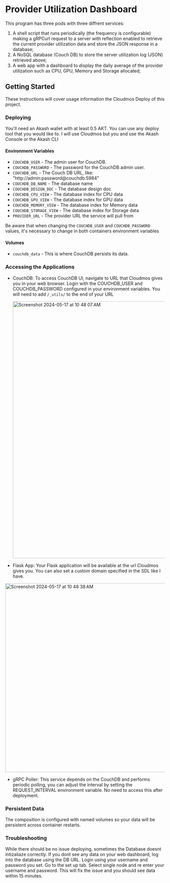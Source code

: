 # Provider Utilization Dashboard

This program has three pods with three diffrent services: 
1) A shell script that runs periodically (the frequency is configurable) making a gRPCurl request to a server with reflection enabled to retrieve the current provider utilization data and store the JSON response in a database;
2) A NoSQL database (Couch DB) to store the server utilization log (JSON) retrieved above;
3) A web app with a dashboard to display the daily average of the provider utilization such as CPU, GPU, Memory and Storage allocated;

## Getting Started

These instructions will cover usage information the Cloudmos Deploy of this project.


### Deploying

You'll need an Akash wallet with at least 0.5 AKT. You can use any deploy tool that you would like to. I will use Cloudmos but you and use the Akash Console or the Akash CLI


#### Environment Variables

- `COUCHDB_USER` - The admin user for CouchDB.
- `COUCHDB_PASSWORD` - The password for the CouchDB admin user.
- `COUCHDB_URL` - The Couch DB URL, like: "http://admin:password@couchdb:5984" 
- `COUCHDB_DB_NAME` - The database name
- `COUCHDB_DESIGN_DOC` - The database design doc
- `COUCHDB_CPU_VIEW` - The database index for CPU data
- `COUCHDB_GPU_VIEW` - The database index for GPU data
- `COUCHDB_MEMORY_VIEW` - The database index for Memory data
- `COUCHDB_STORAGE_VIEW` - The database index for Storage data
- `PROVIDER_URL` - The provider URL the service will pull from

Be aware that when changing the `COUCHDB_USER` and `COUCHDB_PASSWORD` values, it's necessary to change in both containers environment variables

#### Volumes

- `couchdb_data` - This is where CouchDB persists its data.


### Accessing the Applications

* CouchDB: To access CouchDB UI, navigate to URL that Cloudmos gives you in your web browser. Login with the COUCHDB_USER and COUCHDB_PASSWORD configured in your environment variables. You will need to add `/_utils/` to the end of your URL

    <img width="812" alt="Screenshot 2024-05-17 at 10 48 07 AM" src="https://github.com/Zblocker64/provider-stats/assets/105066639/fb215d9e-08bf-4db1-ab98-fddd1108bcad">


* Flask App: Your Flask application will be available at the url Cloudmos gives you. You can also set a custom domain specified in the SDL like I have.
<img width="597" alt="Screenshot 2024-05-17 at 10 48 38 AM" src="https://github.com/Zblocker64/provider-stats/assets/105066639/25c34023-404e-4ff1-949c-827e06fbc3d5">

* gRPC Poller: This service depends on the CouchDB and performs periodic polling, you can adjust the interval by setting the REQUEST_INTERVAL environment variable. No need to access this after deployment.


### Persistent Data

The composition is configured with named volumes so your data will be persistent across container restarts.

### Troubleshooting

While there should be no issue deploying, sometimes the Database doesnt intizaliaze correctly. If you dont see any data on your web dashboard, log into the database using the DB URL. Login using your username and password you set. Go to the set up tab. Select single node and re enter your username and password. This will fix the issue and you should see data within 15 minutes.
